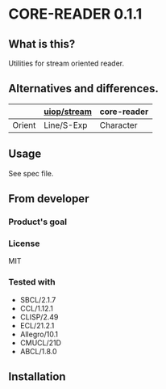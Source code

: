 # CORE-READER 0.1.1
## What is this?
Utilities for stream oriented reader.

## Alternatives and differences.

|        | [uiop/stream] | core-reader |
| ------ | ------------- | ----------- |
| Orient | Line/S-Exp    | Character   |

[uiop/stream]: https://gitlab.common-lisp.net/asdf/asdf/-/blob/master/uiop/stream.lisp

## Usage
See spec file.
## From developer

### Product's goal

### License
MIT
### Tested with
* SBCL/2.1.7
* CCL/1.12.1
* CLISP/2.49
* ECL/21.2.1
* Allegro/10.1
* CMUCL/21D
* ABCL/1.8.0

## Installation

